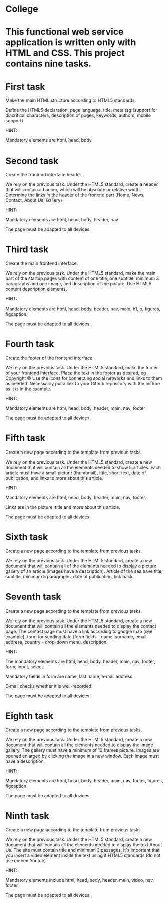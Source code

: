 # College
#
# This functional web service application is written only with HTML and CSS. This project contains nine tasks. 
#
# First task
Make the main HTML structure according to HTML5 standards.

Define the HTML5 declaration, page language, title, meta tag (support for diacritical characters,
description of pages, keywords, authors, mobile support)

HINT:

Mandatory elements are html, head, body

# Second task 
Create the frontend interface header.

We rely on the previous task. Under the HTML5 standard, create a header that will
contain a banner, which will be absolute or relative width. Determine the links in the header of the fronend
part (Home, News, Contact, About Us, Gallery)

HINT:

Mandatory elements are html, head, body, header, nav

The page must be adapted to all devices.

# Third task 
Create the main frontend interface.

We rely on the previous task. Under the HTML5 standard, make the main part of the startup
pages with content of one title, one subtitle, minimum 3 paragraphs and one image,
and description of the picture. Use HTML5 content description elements.

HINT:

Mandatory elements are html, head, body, header, nav, main, h1, p, figures, figcaption. 

The page must be adapted to all devices.

# Fourth task 
Create the footer of the frontend interface.

We rely on the previous task. Under the HTML5 standard, make the footer of your frontend
interface. Place the text in the footer as desired, eg Copyright ©
Use the icons for connecting social networks and links to them as needed. Necessarily
put a link to your Github repository with the picture as it is in the example.

HINT:

Mandatory elements are html, head, body, header, main, nav, footer

The page must be adapted to all devices.

# Fifth task 
Create a new page according to the template from previous tasks.

We rely on the previous task. Under the HTML5 standard, create a new document that will
contain all the elements needed to show 5 articles. Each article must have a small picture
(thumbnail), title, short text, date of publication, and links to more about this article.

HINT:

Mandatory elements are html, head, body, header, main, nav, footer. 

Links are in the picture, title and more about this article.

The page must be adapted to all devices.

# Sixth task
Create a new page according to the template from previous tasks.

We rely on the previous task. Under the HTML5 standard, create a new document that will
contain all of the elements needed to display a picture gallery of an article (images have a description). Article of the sea
have title, subtitle, minimum 5 paragraphs, date of publication, link back.

# Seventh task
Create a new page according to the template from previous tasks.

We rely on the previous task. Under the HTML5 standard, create a new document that will
contain all the elements needed to display the contact page. The contact page must have a link
according to google map (see example), form for sending data (form fields - name, surname,
email address, country - drop-down menu, description.

HINT:

The mandatory elements are html, head, body, header, main, nav, footer, form, input, select.

Mandatory fields in form are name, last name, e-mail address.

E-mail checks whether it is well-recorded.

The page must be adapted to all devices.

# Eighth task
Create a new page according to the template from previous tasks.

We rely on the previous task. Under the HTML5 standard, create a new document that will
contain all the elements needed to display the image gallery. The gallery must have a minimum of 10 frames
picture. Images are opened enlarged by clicking the image in a new window. Each image must have a description.

HINT:

Mandatory elements are html, head, body, header, main, nav, footer, figures, figcaption.

The page must be adapted to all devices.

# Ninth task
Create a new page according to the template from previous tasks.

We rely on the previous task. Under the HTML5 standard, create a new document that will
contain all the elements needed to display the text About Us. The site must contain
title and minimum 3 passages. It's important that you insert a video element inside the text using it
HTML5 standards (do not use embed Youtub)

HINT:

Mandatory elements include html, head, body, header, main, video, nav, footer. 

The page must be adapted to all devices.
